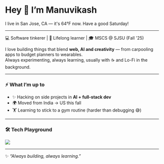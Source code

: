# Hey 👋 I’m Manuvikash

<!--weather-start-->I live in San Jose, CA — it's 64°F now. Have a good Saturday!<!--weather-end-->

---

💻 Software tinkerer | 🌱 Lifelong learner | 🎓 MSCS @ SJSU (Fall '25)  

I love building things that blend **web, AI and creativity** — from carpooling apps to budget planners to wearables.  
Always experimenting, always learning, usually with ☕ and Lo-Fi in the background.  

---

### ⚡ What I’m up to
- ✨ Hacking on side projects in **AI + full-stack dev**  
- 🌍 Moved from India → US this fall  
- 🏋️ Learning to stick to a gym routine (harder than debugging 😅)  

---

### 🛠️ Tech Playground  

<p align="left">
  <img src="https://skillicons.dev/icons?i=python,js,ts,react,nextjs,java,dart,sqlite,nodejs" />
</p>

---
✨ *“Always building, always learning.”*
